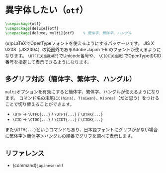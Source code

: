 # 異字体したい（`otf`）

```latex
\usepackage{otf}
\usepackage[deluxe]{otf}
\usepackage[deluxe, multi]{otf}    % 簡体字、繁体字、ハングル
```

(u)pLaTeXでOpenTypeフォントを使えるようにするパッケージです。
JIS X 0208（JIS2004）の範囲外であるAdobe Japan 1-6 のフォントが使えるようになります。
`\UTF{16進数4桁}`でUnicode番号や、
`\CID{10進数}`でOpenTypeのCID番号を指定して表示できるようになります。

## 多グリフ対応（簡体字、繁体字、ハングル）

``multi``オプションを有効にすると簡体字、繁体字、ハングルが使えるようになります。
コマンド名の末尾に``C(hina)``、``T(aiwan)``、``K(orea)``（だと思う）をつけることで切り替えることができます。

- ``\UTF`` → ``\UTFC{...}`` / ``\UTFT{...}`` / ``\UTFK{...}``
- ``\CID`` → ``\CIDC{...}`` / ``\CIDT{...}`` / ``\CIDK{...}``

また``\UTFM{...}``というコマンドもあり、日本語フォントにグリフががない場合に繁体字＞簡体字＞ハングルの順番でグリフを調べて表示します。

## リファレンス

- {command}`japanese-otf`
